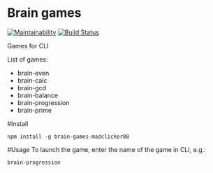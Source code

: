 # Brain games

[![Maintainability](https://api.codeclimate.com/v1/badges/ce9f635434eb904b1a23/maintainability)](https://codeclimate.com/github/madclicker88/project-lvl1-s304/maintainability)
[![Build Status](https://travis-ci.com/madclicker88/project-lvl1-s304.svg?branch=master)](https://travis-ci.com/madclicker88/project-lvl1-s304)

Games for CLI

List of games:
* brain-even
* brain-calc
* brain-gcd
* brain-balance
* brain-progression
* brain-prime

#Install
```
npm install -g brain-games-madclicker88
```
#Usage
To launch the game, enter the name of the game in CLI, e.g.:
```
brain-progression
```
